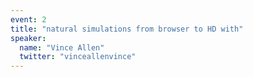 ```yaml
---
event: 2
title: "natural simulations from browser to HD with"
speaker:
  name: "Vince Allen"
  twitter: "vinceallenvince"
---
```

